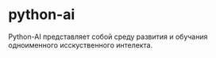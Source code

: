 # python-ai
Python-AI представляет собой среду развития и обучания одноименного исскуственного интелекта.
